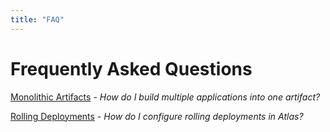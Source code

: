 ```yaml
---
title: "FAQ"
---
```

# Frequently Asked Questions

[Monolithic Artifacts](/help/kb/monolithic-artifacts) - *How do I build multiple applications into one artifact?*

[Rolling Deployments](/help/kb/rolling-deployments) - *How do I configure rolling deployments in Atlas?*
